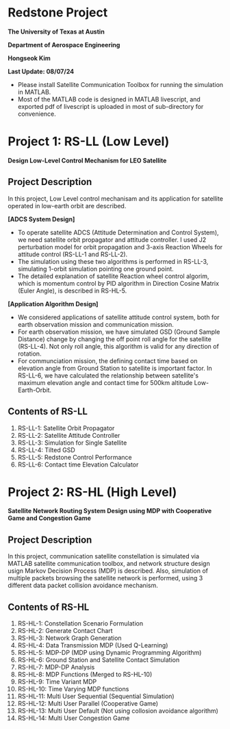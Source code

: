 
# **Redstone Project**

**The University of Texas at Austin**


**Department of Aerospace Engineering**


**Hongseok Kim**


**Last Update: 08/07/24**


-  Please install Satellite Communication Toolbox for running the simulation in MATLAB.  
-  Most of the MATLAB code is designed in MATLAB livescript, and exported pdf of livescript is uploaded in most of sub\-directory for convenience. 
# **Project 1: RS\-LL (Low Level)**

**Design Low\-Level Control Mechanism for LEO Satellite**

## Project Description

  In this project, Low Level control mechanisam and its application for satellite operated in low\-earth orbit are described. 


 **\[ADCS System Design\]** 

-  To operate satellite ADCS (Attitude Determination and Control System), we need satellite orbit propagator and attitude controller. I used J2 perturbation model for orbit propagation and 3\-axis Reaction Wheels for attitude control (RS\-LL\-1 and RS\-LL\-2). 
-  The simulation using these two algorithms is performed in RS\-LL\-3, simulating 1\-orbit simulation pointing one ground point.  
-  The detailed explanation of satellite Reaction wheel control algorim, which is momentum control by PID algorithm in Direction Cosine Matrix (Euler Angle), is described in RS\-HL\-5. 

 **\[Application Algorithm Design\]** 

-  We considered applications of satellite attitude control system, both for earth observation mission and communication mission. 
-  For earth observation mission, we have simulated GSD (Ground Sample Distance) change by changing the off point roll angle for the satellite (RS\-LL\-4). Not only roll angle, this algorithm is valid for any direction of rotation. 
-  For communciation mission, the defining contact time based on elevation angle from Ground Station to satellite is important factor. In RS\-LL\-6, we have calculated the relationship between satellite's maximum elevation angle and contact time for 500km altitude Low\-Earth\-Orbit. 

## Contents of RS\-LL
1.  RS\-LL\-1: Satellite Orbit Propagator
2. RS\-LL\-2: Satellite Attitude Controller
3. RS\-LL\-3: Simulation for Single Satellite
4. RS\-LL\-4: Tilted GSD
5. RS\-LL\-5: Redstone Control Performance
6. RS\-LL\-6: Contact time Elevation Calculator

# **Project 2: RS\-HL (High Level)**

**Satellite Network Routing System Design using MDP with Cooperative Game and Congestion Game**

## **Project Description**

  In this project, communication satellite constellation is simulated via MATLAB satellite communication toolbox, and network structure design usign Markov Decision Process (MDP) is described. Also, simulation of multiple packets browsing the satellite network is performed, using 3 different data packet collision avoidance mechanism. 

## Contents of RS\-HL
1.  RS\-HL\-1: Constellation Scenario Formulation
2. RS\-HL\-2: Generate Contact Chart
3. RS\-HL\-3: Network Graph Generation
4. RS\-HL\-4: Data Transmission MDP (Used Q\-Learning)
5. RS\-HL\-5: MDP\-DP (MDP using Dynamic Programming Algorithm)
6. RS\-HL\-6: Ground Station and Satellite Contact Simulation
7. RS\-HL\-7: MDP\-DP Analysis
8. RS\-HL\-8: MDP Functions (Merged to RS\-HL\-10)
9. RS\-HL\-9: Time Variant MDP
10. RS\-HL\-10: Time Varying MDP functions
11. RS\-HL\-11: Multi User Sequential (Sequential Simulation)
12. RS\-HL\-12: Multi User Parallel (Cooperative Game)
13. RS\-HL\-13: Multi User Default (Not using collosion avoidance algorithm)
14. RS\-HL\-14: Multi User Congestion Game
